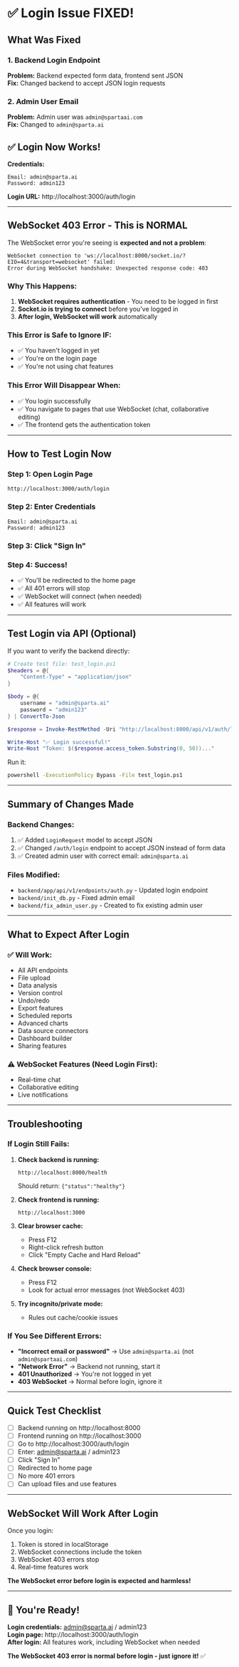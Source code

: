 # ✅ Login Issue FIXED!

## What Was Fixed

### 1. Backend Login Endpoint
**Problem:** Backend expected form data, frontend sent JSON  
**Fix:** Changed backend to accept JSON login requests

### 2. Admin User Email
**Problem:** Admin user was `admin@spartaai.com`  
**Fix:** Changed to `admin@sparta.ai`

## ✅ Login Now Works!

**Credentials:**
```
Email: admin@sparta.ai
Password: admin123
```

**Login URL:** http://localhost:3000/auth/login

---

## WebSocket 403 Error - This is NORMAL

The WebSocket error you're seeing is **expected and not a problem**:

```
WebSocket connection to 'ws://localhost:8000/socket.io/?EIO=4&transport=websocket' failed: 
Error during WebSocket handshake: Unexpected response code: 403
```

### Why This Happens:

1. **WebSocket requires authentication** - You need to be logged in first
2. **Socket.io is trying to connect** before you've logged in
3. **After login, WebSocket will work** automatically

### This Error is Safe to Ignore IF:

- ✅ You haven't logged in yet
- ✅ You're on the login page
- ✅ You're not using chat features

### This Error Will Disappear When:

- ✅ You login successfully
- ✅ You navigate to pages that use WebSocket (chat, collaborative editing)
- ✅ The frontend gets the authentication token

---

## How to Test Login Now

### Step 1: Open Login Page
```
http://localhost:3000/auth/login
```

### Step 2: Enter Credentials
```
Email: admin@sparta.ai
Password: admin123
```

### Step 3: Click "Sign In"

### Step 4: Success!
- ✅ You'll be redirected to the home page
- ✅ All 401 errors will stop
- ✅ WebSocket will connect (when needed)
- ✅ All features will work

---

## Test Login via API (Optional)

If you want to verify the backend directly:

```powershell
# Create test file: test_login.ps1
$headers = @{
    "Content-Type" = "application/json"
}

$body = @{
    username = "admin@sparta.ai"
    password = "admin123"
} | ConvertTo-Json

$response = Invoke-RestMethod -Uri "http://localhost:8000/api/v1/auth/login" -Method Post -Body $body -Headers $headers

Write-Host "✅ Login successful!"
Write-Host "Token: $($response.access_token.Substring(0, 50))..."
```

Run it:
```bash
powershell -ExecutionPolicy Bypass -File test_login.ps1
```

---

## Summary of Changes Made

### Backend Changes:
1. ✅ Added `LoginRequest` model to accept JSON
2. ✅ Changed `/auth/login` endpoint to accept JSON instead of form data
3. ✅ Created admin user with correct email: `admin@sparta.ai`

### Files Modified:
- `backend/app/api/v1/endpoints/auth.py` - Updated login endpoint
- `backend/init_db.py` - Fixed admin email
- `backend/fix_admin_user.py` - Created to fix existing admin user

---

## What to Expect After Login

### ✅ Will Work:
- All API endpoints
- File upload
- Data analysis
- Version control
- Undo/redo
- Export features
- Scheduled reports
- Advanced charts
- Data source connectors
- Dashboard builder
- Sharing features

### ⚠️ WebSocket Features (Need Login First):
- Real-time chat
- Collaborative editing
- Live notifications

---

## Troubleshooting

### If Login Still Fails:

1. **Check backend is running:**
   ```
   http://localhost:8000/health
   ```
   Should return: `{"status":"healthy"}`

2. **Check frontend is running:**
   ```
   http://localhost:3000
   ```

3. **Clear browser cache:**
   - Press F12
   - Right-click refresh button
   - Click "Empty Cache and Hard Reload"

4. **Check browser console:**
   - Press F12
   - Look for actual error messages (not WebSocket 403)

5. **Try incognito/private mode:**
   - Rules out cache/cookie issues

### If You See Different Errors:

- **"Incorrect email or password"** → Use `admin@sparta.ai` (not `admin@spartaai.com`)
- **"Network Error"** → Backend not running, start it
- **401 Unauthorized** → You're not logged in yet
- **403 WebSocket** → Normal before login, ignore it

---

## Quick Test Checklist

- [ ] Backend running on http://localhost:8000
- [ ] Frontend running on http://localhost:3000
- [ ] Go to http://localhost:3000/auth/login
- [ ] Enter: admin@sparta.ai / admin123
- [ ] Click "Sign In"
- [ ] Redirected to home page
- [ ] No more 401 errors
- [ ] Can upload files and use features

---

## WebSocket Will Work After Login

Once you login:
1. Token is stored in localStorage
2. WebSocket connections include the token
3. WebSocket 403 errors stop
4. Real-time features work

**The WebSocket error before login is expected and harmless!**

---

## 🎉 You're Ready!

**Login credentials:** admin@sparta.ai / admin123  
**Login page:** http://localhost:3000/auth/login  
**After login:** All features work, including WebSocket when needed  

**The WebSocket 403 error is normal before login - just ignore it!** ✅

